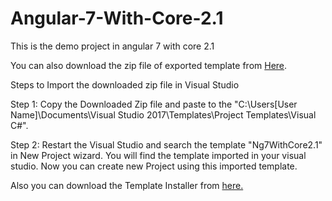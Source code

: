 # Angular-7-With-Core-2.1
This is the demo project in angular 7 with core 2.1

You can also download the zip file of exported template from <a href="https://github.com/AbMishra0039/Angular-7-With-Core-2.1/blob/master/Ng7WithCore2.1.zip?raw=true">Here</a>.

Steps to Import the downloaded zip file in Visual Studio

Step 1: Copy the Downloaded Zip file and paste to the "C:\Users\[User Name]\Documents\Visual Studio 2017\Templates\Project Templates\Visual C#".

Step 2: Restart the Visual Studio and search the template "Ng7WithCore2.1" in New Project wizard. You will find the template imported in your visual studio.
        Now you can create new Project using this imported template.
        
Also you can download the Template Installer from <a href="https://github.com/AbMishra0039/Angular-7-With-Core-2.1/blob/master/Angular7WithCore2.1.vsix?raw=true">here.</a>
        
